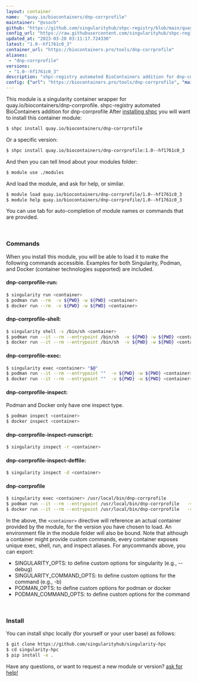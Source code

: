 ```yaml
---
layout: container
name:  "quay.io/biocontainers/dnp-corrprofile"
maintainer: "@vsoch"
github: "https://github.com/singularityhub/shpc-registry/blob/main/quay.io/biocontainers/dnp-corrprofile/container.yaml"
config_url: "https://raw.githubusercontent.com/singularityhub/shpc-registry/main/quay.io/biocontainers/dnp-corrprofile/container.yaml"
updated_at: "2023-03-20 03:11:17.724330"
latest: "1.0--hf1761c0_3"
container_url: "https://biocontainers.pro/tools/dnp-corrprofile"
aliases:
 - "dnp-corrprofile"
versions:
 - "1.0--hf1761c0_3"
description: "shpc-registry automated BioContainers addition for dnp-corrprofile"
config: {"url": "https://biocontainers.pro/tools/dnp-corrprofile", "maintainer": "@vsoch", "description": "shpc-registry automated BioContainers addition for dnp-corrprofile", "latest": {"1.0--hf1761c0_3": "sha256:01696c8f88bcfd50f0b5fa3f83b15edd58799af1c07b9654090394b5a46e4257"}, "tags": {"1.0--hf1761c0_3": "sha256:01696c8f88bcfd50f0b5fa3f83b15edd58799af1c07b9654090394b5a46e4257"}, "docker": "quay.io/biocontainers/dnp-corrprofile", "aliases": {"dnp-corrprofile": "/usr/local/bin/dnp-corrprofile"}}
---
```


This module is a singularity container wrapper for quay.io/biocontainers/dnp-corrprofile.
shpc-registry automated BioContainers addition for dnp-corrprofile
After [installing shpc](#install) you will want to install this container module:


```bash
$ shpc install quay.io/biocontainers/dnp-corrprofile
```

Or a specific version:

```bash
$ shpc install quay.io/biocontainers/dnp-corrprofile:1.0--hf1761c0_3
```

And then you can tell lmod about your modules folder:

```bash
$ module use ./modules
```

And load the module, and ask for help, or similar.

```bash
$ module load quay.io/biocontainers/dnp-corrprofile/1.0--hf1761c0_3
$ module help quay.io/biocontainers/dnp-corrprofile/1.0--hf1761c0_3
```

You can use tab for auto-completion of module names or commands that are provided.

<br>

### Commands

When you install this module, you will be able to load it to make the following commands accessible.
Examples for both Singularity, Podman, and Docker (container technologies supported) are included.

#### dnp-corrprofile-run:

```bash
$ singularity run <container>
$ podman run --rm  -v ${PWD} -w ${PWD} <container>
$ docker run --rm  -v ${PWD} -w ${PWD} <container>
```

#### dnp-corrprofile-shell:

```bash
$ singularity shell -s /bin/sh <container>
$ podman run --it --rm --entrypoint /bin/sh  -v ${PWD} -w ${PWD} <container>
$ docker run --it --rm --entrypoint /bin/sh  -v ${PWD} -w ${PWD} <container>
```

#### dnp-corrprofile-exec:

```bash
$ singularity exec <container> "$@"
$ podman run --it --rm --entrypoint ""  -v ${PWD} -w ${PWD} <container> "$@"
$ docker run --it --rm --entrypoint ""  -v ${PWD} -w ${PWD} <container> "$@"
```

#### dnp-corrprofile-inspect:

Podman and Docker only have one inspect type.

```bash
$ podman inspect <container>
$ docker inspect <container>
```

#### dnp-corrprofile-inspect-runscript:

```bash
$ singularity inspect -r <container>
```

#### dnp-corrprofile-inspect-deffile:

```bash
$ singularity inspect -d <container>
```


#### dnp-corrprofile

```bash
$ singularity exec <container> /usr/local/bin/dnp-corrprofile
$ podman run --it --rm --entrypoint /usr/local/bin/dnp-corrprofile   -v ${PWD} -w ${PWD} <container> -c " $@"
$ docker run --it --rm --entrypoint /usr/local/bin/dnp-corrprofile   -v ${PWD} -w ${PWD} <container> -c " $@"
```



In the above, the `<container>` directive will reference an actual container provided
by the module, for the version you have chosen to load. An environment file in the
module folder will also be bound. Note that although a container
might provide custom commands, every container exposes unique exec, shell, run, and
inspect aliases. For anycommands above, you can export:

 - SINGULARITY_OPTS: to define custom options for singularity (e.g., --debug)
 - SINGULARITY_COMMAND_OPTS: to define custom options for the command (e.g., -b)
 - PODMAN_OPTS: to define custom options for podman or docker
 - PODMAN_COMMAND_OPTS: to define custom options for the command

<br>

### Install

You can install shpc locally (for yourself or your user base) as follows:

```bash
$ git clone https://github.com/singularityhub/singularity-hpc
$ cd singularity-hpc
$ pip install -e .
```

Have any questions, or want to request a new module or version? [ask for help!](https://github.com/singularityhub/singularity-hpc/issues)